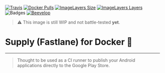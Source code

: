 [![Travis](https://shields.beevelop.com/travis/beevelop/docker-fastlane-supply.svg?style=flat-square)](https://travis-ci.org/beevelop/docker-fastlane-supply)
[![Docker Pulls](https://shields.beevelop.com/docker/pulls/beevelop/fastlane-supply.svg?style=flat-square)](https://links.beevelop.com/d-fastlane-supply)
[![ImageLayers Size](https://shields.beevelop.com/imagelayers/image-size/beevelop/fastlane-supply/alpine.svg?style=flat-square)](https://imagelayers.io/?images=beevelop/fastlane-supply:alpine)
[![ImageLayers Layers](https://shields.beevelop.com/imagelayers/layers/beevelop/fastlane-supply/alpine.svg?style=flat-square)](https://imagelayers.io/?images=beevelop/fastlane-supply:alpine)
![Badges](https://shields.beevelop.com/badge/badges-6-brightgreen.svg?style=flat-square)
[![Beevelop](https://links.beevelop.com/honey-badge)](https://beevelop.com)

> :warning: This image is still WIP and not battle-tested **yet**.

# Supply (Fastlane) for Docker :whale:
----

> Thought to be used as a CI runner to publish your Android applications directly to the Google Play Store.
